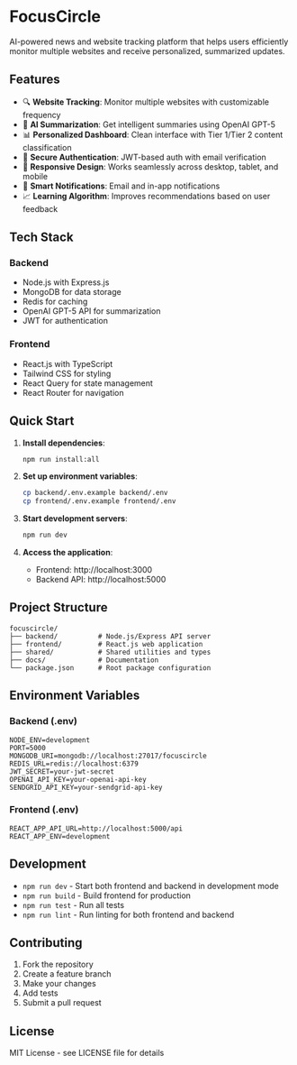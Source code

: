 # FocusCircle

AI-powered news and website tracking platform that helps users efficiently monitor multiple websites and receive personalized, summarized updates.

## Features

- 🔍 **Website Tracking**: Monitor multiple websites with customizable frequency
- 🤖 **AI Summarization**: Get intelligent summaries using OpenAI GPT-5
- 📊 **Personalized Dashboard**: Clean interface with Tier 1/Tier 2 content classification
- 🔐 **Secure Authentication**: JWT-based auth with email verification
- 📱 **Responsive Design**: Works seamlessly across desktop, tablet, and mobile
- 🔔 **Smart Notifications**: Email and in-app notifications
- 📈 **Learning Algorithm**: Improves recommendations based on user feedback

## Tech Stack

### Backend
- Node.js with Express.js
- MongoDB for data storage
- Redis for caching
- OpenAI GPT-5 API for summarization
- JWT for authentication

### Frontend
- React.js with TypeScript
- Tailwind CSS for styling
- React Query for state management
- React Router for navigation

## Quick Start

1. **Install dependencies**:
   ```bash
   npm run install:all
   ```

2. **Set up environment variables**:
   ```bash
   cp backend/.env.example backend/.env
   cp frontend/.env.example frontend/.env
   ```

3. **Start development servers**:
   ```bash
   npm run dev
   ```

4. **Access the application**:
   - Frontend: http://localhost:3000
   - Backend API: http://localhost:5000

## Project Structure

```
focuscircle/
├── backend/          # Node.js/Express API server
├── frontend/         # React.js web application
├── shared/           # Shared utilities and types
├── docs/             # Documentation
└── package.json      # Root package configuration
```

## Environment Variables

### Backend (.env)
```
NODE_ENV=development
PORT=5000
MONGODB_URI=mongodb://localhost:27017/focuscircle
REDIS_URL=redis://localhost:6379
JWT_SECRET=your-jwt-secret
OPENAI_API_KEY=your-openai-api-key
SENDGRID_API_KEY=your-sendgrid-api-key
```

### Frontend (.env)
```
REACT_APP_API_URL=http://localhost:5000/api
REACT_APP_ENV=development
```

## Development

- `npm run dev` - Start both frontend and backend in development mode
- `npm run build` - Build frontend for production
- `npm run test` - Run all tests
- `npm run lint` - Run linting for both frontend and backend

## Contributing

1. Fork the repository
2. Create a feature branch
3. Make your changes
4. Add tests
5. Submit a pull request

## License

MIT License - see LICENSE file for details
